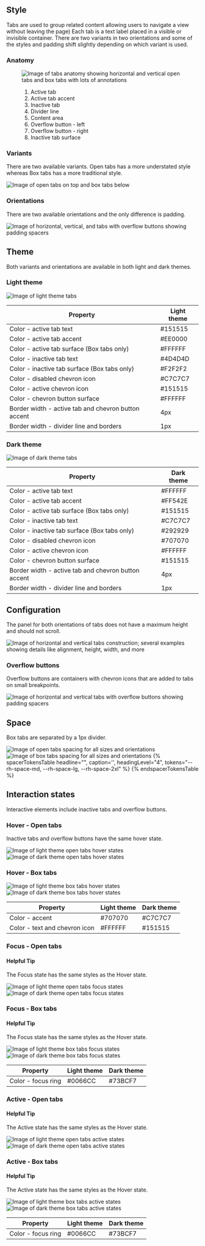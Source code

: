 
## Style

Tabs are used to group related content allowing users to navigate a view without leaving the page) Each tab is a text label placed in a visible or invisible container. There are two variants in two orientations and some of the styles and padding shift slightly depending on which variant is used.

### Anatomy

<figure>
  <uxdot-example width-adjustment="872px">
    <img src="{{ '../tabs-anatomy.png' | url }}" alt="Image of tabs anatomy showing horizontal and vertical open tabs and box tabs with lots of annotations">
  </uxdot-example>
  <figcaption>
    <ol>
      <li>Active tab</li>
      <li>Active tab accent</li>
      <li>Inactive tab</li>
      <li>Divider line</li>
      <li>Content area</li>
      <li>Overflow button - left</li>
      <li>Overflow button - right</li>
      <li>Inactive tab surface</li>
    </ol>
  </figcaption>
</figure>

### Variants

There are two available variants. Open tabs has a more understated style whereas Box tabs has a more traditional style.

<uxdot-example width-adjustment="872px">
  <img src="{{ '../tabs-variants.png' | url }}" alt="Image of open tabs on top and box tabs below">
</uxdot-example>


### Orientations

There are two available orientations and the only difference is padding.

<uxdot-example width-adjustment="872px">
  <img src="{{ '../tabs-orientation.png' | url }}" alt="Image of horizontal, vertical, and tabs with overflow buttons showing padding spacers">
</uxdot-example>


## Theme

Both variants and orientations are available in both light and dark themes.


### Light theme

<uxdot-example width-adjustment="872px">
  <img src="{{ '../tabs-theme-light.png' | url }}" alt="Image of light theme tabs">
</uxdot-example>

<rh-table>
  <table>
    <thead>
      <tr>
        <th scope="col" data-label="Property">Property</th>
        <th scope="col" data-label="Light theme">Light theme</th>
      </tr>
    </thead>
    <tbody>
      <tr>
        <td data-label="Property">Color - active tab text</td>
        <td data-label="Light theme">#151515</td>
      </tr>
      <tr>
        <td data-label="Property">Color - active tab accent</td>
        <td data-label="Light theme">#EE0000</td>
      </tr>
      <tr>
        <td data-label="Property">Color - active tab surface (Box tabs only)</td>
        <td data-label="Light theme">#FFFFFF</td>
      </tr>
      <tr>
        <td data-label="Property">Color - inactive tab text</td>
        <td data-label="Light theme">#4D4D4D</td>
      </tr>
      <tr>
        <td data-label="Property">Color - inactive tab surface (Box tabs only)</td>
        <td data-label="Light theme">#F2F2F2</td>
      </tr>
      <tr>
        <td data-label="Property">Color - disabled chevron icon</td>
        <td data-label="Light theme">#C7C7C7</td>
      </tr>
      <tr>
        <td data-label="Property">Color - active chevron icon</td>
        <td data-label="Light theme">#151515</td>
      </tr>
      <tr>
        <td data-label="Property">Color - chevron button surface</td>
        <td data-label="Light theme">#FFFFFF</td>
      </tr>
      <tr>
        <td data-label="Property">Border width - active tab and chevron button accent</td>
        <td data-label="Light theme">4px</td>
      </tr>
      <tr>
        <td data-label="Property">Border width - divider line and borders</td>
        <td data-label="Light theme">1px</td>
      </tr>
    </tbody>
  </table>
</rh-table>


### Dark theme

<uxdot-example color-palette="darkest" width-adjustment="872px">
  <img src="{{ '../tabs-theme-dark.png' | url }}" alt="Image of dark theme tabs">
</uxdot-example>

<rh-table>
  <table>
    <thead>
      <tr>
        <th scope="col" data-label="Property">Property</th>
        <th scope="col" data-label="Dark theme">Dark theme</th>
      </tr>
    </thead>
    <tbody>
      <tr>
        <td data-label="Property">Color - active tab text</td>
        <td data-label="Dark theme">#FFFFFF</td>
      </tr>
      <tr>
        <td data-label="Property">Color - active tab accent</td>
        <td data-label="Dark theme">#FF542E</td>
      </tr>
      <tr>
        <td data-label="Property">Color - active tab surface (Box tabs only)</td>
        <td data-label="Dark theme">#151515</td>
      </tr>
      <tr>
        <td data-label="Property">Color - inactive tab text</td>
        <td data-label="Dark theme">#C7C7C7</td>
      </tr>
      <tr>
        <td data-label="Property">Color - inactive tab surface (Box tabs only)</td>
        <td data-label="Dark theme">#292929</td>
      </tr>
      <tr>
        <td data-label="Property">Color - disabled chevron icon</td>
        <td data-label="Dark theme">#707070</td>
      </tr>
      <tr>
        <td data-label="Property">Color - active chevron icon</td>
        <td data-label="Dark theme">#FFFFFF</td>
      </tr>
      <tr>
        <td data-label="Property">Color - chevron button surface</td>
        <td data-label="Dark theme">#151515</td>
      </tr>
      <tr>
        <td data-label="Property">Border width - active tab and chevron button accent</td>
        <td data-label="Dark theme">4px</td>
      </tr>
      <tr>
        <td data-label="Property">Border width - divider line and borders</td>
        <td data-label="Dark theme">1px</td>
      </tr>
    </tbody>
  </table>
</rh-table>


## Configuration

The panel for both orientations of tabs does not have a maximum height and should not scroll.

<uxdot-example width-adjustment="872px">
  <img src="{{ '../tabs-configuration.png' | url }}" alt="Image of horizontal and vertical tabs construction; several examples showing details like alignment, height, width, and more">
</uxdot-example>


### Overflow buttons

Overflow buttons are containers with chevron icons that are added to tabs on small breakpoints.

<uxdot-example width-adjustment="872px">
  <img src="{{ '../tabs-configuration-overflow-buttons.png' | url }}" alt="Image of horizontal and vertical tabs with overflow buttons showing padding spacers">
</uxdot-example>


## Space

Box tabs are separated by a 1px divider.

<uxdot-example width-adjustment="872px">
  <img src="{{ '../tabs-space-open.png' | url }}" alt="Image of open tabs spacing for all sizes and orientations">
</uxdot-example>

<uxdot-example width-adjustment="872px">
  <img src="{{ '../tabs-space-box.png' | url }}" alt="Image of box tabs spacing for all sizes and orientations">
</uxdot-example>

<rh-table>
{% spacerTokensTable headline="", caption='', headingLevel="4", tokens="--rh-space-md, --rh-space-lg, --rh-space-2xl" %} {% endspacerTokensTable %}
</rh-table>


## Interaction states

Interactive elements include inactive tabs and overflow buttons.


### Hover - Open tabs

Inactive tabs and overflow buttons have the same hover state.

<uxdot-example width-adjustment="872px">
  <img src="{{ '../tabs-open-interaction-state-hover-theme-light.png' | url }}" alt="Image of light theme open tabs hover states">
</uxdot-example>

<uxdot-example color-palette="darkest" width-adjustment="872px">
  <img src="{{ '../tabs-open-interaction-state-hover-theme-dark.png' | url }}" alt="Image of dark theme open tabs hover states">
</uxdot-example>


### Hover - Box tabs

<uxdot-example width-adjustment="872px">
  <img src="{{ '../tabs-box-interaction-state-hover-theme-light.png' | url }}" alt="Image of light theme box tabs hover states">
</uxdot-example>

<uxdot-example color-palette="darkest" width-adjustment="872px">
  <img src="{{ '../tabs-box-interaction-state-hover-theme-dark.png' | url }}" alt="Image of dark theme box tabs hover states">
</uxdot-example>

<rh-table>
  <table>
    <thead>
      <tr>
        <th scope="col" data-label="Property">Property</th>
        <th scope="col" data-label="Light theme">Light theme</th>
        <th scope="col" data-label="Dark theme">Dark theme</th>
      </tr>
    </thead>
    <tbody>
      <tr>
        <td data-label="Property">Color - accent</td>
        <td data-label="Light theme">#707070</td>
        <td data-label="Dark theme">#C7C7C7</td>
      </tr>
      <tr>
        <td data-label="Property">Color - text and chevron icon</td>
        <td data-label="Light theme">#FFFFFF</td>
        <td data-label="Dark theme">#151515</td>
      </tr>
    </tbody>
  </table>
</rh-table>


### Focus - Open tabs

<rh-alert state="info">
  <h4 slot="header">Helpful Tip</h4>
  <p>The Focus state has the same styles as the Hover state.</p>
</rh-alert>

<uxdot-example width-adjustment="872px">
  <img src="{{ '../tabs-open-interaction-state-focus-theme-light.png' | url }}" alt="Image of light theme open tabs focus states">
</uxdot-example>

<uxdot-example color-palette="darkest" width-adjustment="872px">
  <img src="{{ '../tabs-open-interaction-state-focus-theme-dark.png' | url }}" alt="Image of dark theme open tabs focus states">
</uxdot-example>


### Focus - Box tabs

<rh-alert state="info">
  <h4 slot="header">Helpful Tip</h4>
  <p>The Focus state has the same styles as the Hover state.</p>
</rh-alert>

<uxdot-example width-adjustment="872px">
  <img src="{{ '../tabs-box-interaction-state-focus-theme-light.png' | url }}" alt="Image of light theme box tabs focus states">
</uxdot-example>

<uxdot-example color-palette="darkest" width-adjustment="872px">
  <img src="{{ '../tabs-box-interaction-state-focus-theme-dark.png' | url }}" alt="Image of dark theme box tabs focus states">
</uxdot-example>

<rh-table>
  <table>
    <thead>
      <tr>
        <th scope="col" data-label="Property">Property</th>
        <th scope="col" data-label="Light theme">Light theme</th>
        <th scope="col" data-label="Dark theme">Dark theme</th>
      </tr>
    </thead>
    <tbody>
      <tr>
        <td data-label="Property">Color - focus ring</td>
        <td data-label="Light theme">#0066CC</td>
        <td data-label="Dark theme">#73BCF7</td>
      </tr>
    </tbody>
  </table>
</rh-table>


### Active - Open tabs
<rh-alert state="info">
  <h4 slot="header">Helpful Tip</h4>
  <p>The Active state has the same styles as the Hover state.</p>
</rh-alert>

<uxdot-example width-adjustment="872px">
  <img src="{{ '../tabs-open-interaction-state-active-theme-light.png' | url }}" alt="Image of light theme open tabs active states">
</uxdot-example>

<uxdot-example color-palette="darkest" width-adjustment="872px">
  <img src="{{ '../tabs-open-interaction-state-active-theme-dark.png' | url }}" alt="Image of dark theme open tabs active states">
</uxdot-example>


### Active - Box tabs

<rh-alert state="info">
  <h4 slot="header">Helpful Tip</h4>
  <p>The Active state has the same styles as the Hover state.</p> 
</rh-alert>

<uxdot-example width-adjustment="872px">
  <img src="{{ '../tabs-box-interaction-state-active-theme-light.png' | url }}" alt="Image of light theme box tabs active states">
</uxdot-example>

<uxdot-example color-palette="darkest" width-adjustment="872px">
  <img src="{{ '../tabs-box-interaction-state-active-theme-dark.png' | url }}" alt="Image of dark theme box tabs active states">
</uxdot-example>

<rh-table>
  <table>
    <thead>
      <tr>
        <th scope="col" data-label="Property">Property</th>
        <th scope="col" data-label="Light theme">Light theme</th>
        <th scope="col" data-label="Dark theme">Dark theme</th>
      </tr>
    </thead>
    <tbody>
      <tr>
        <td data-label="Property">Color - focus ring</td>
        <td data-label="Light theme">#0066CC</td>
        <td data-label="Dark theme">#73BCF7</td>
      </tr>
    </tbody>
  </table>
</rh-table>
